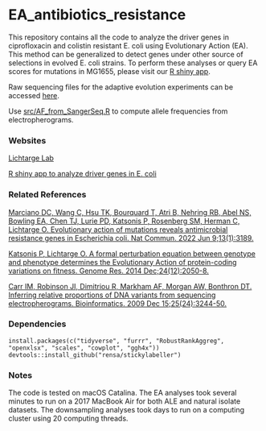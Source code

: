 # EA_antibiotics_resistance

This repository contains all the code to analyze the driver genes in ciprofloxacin and colistin resistant E. coli using Evolutionary Action (EA). This method can be generalized to detect genes under other source of selections in evolved E. coli strains. To perform these analyses or query EA scores for mutations in MG1655, please visit our [R shiny app](http://bioheat.lichtargelab.org).

Raw sequencing files for the adaptive evolution experiments can be accessed [here](https://www.ncbi.nlm.nih.gov/bioproject/?term=PRJNA543834).

Use [src/AF_from_SangerSeq.R](https://github.com/LichtargeLab/EA_antibiotics_resistance/blob/master/src/AF_from_SangerSeq.R) to compute allele frequencies from electropherograms.

### Websites

[Lichtarge Lab](http://lichtargelab.org)

[R shiny app to analyze driver genes in E. coli](http://bioheat.lichtargelab.org)

### Related References

[Marciano DC, Wang C, Hsu TK, Bourquard T, Atri B, Nehring RB, Abel NS, Bowling EA, Chen TJ, Lurie PD, Katsonis P, Rosenberg SM, Herman C, Lichtarge O. Evolutionary action of mutations reveals antimicrobial resistance genes in Escherichia coli. Nat Commun. 2022 Jun 9;13(1):3189.](https://www.nature.com/articles/s41467-022-30889-1)

[Katsonis P, Lichtarge O. A formal perturbation equation between genotype and phenotype determines the Evolutionary Action of protein-coding variations on fitness. Genome Res. 2014 Dec;24(12):2050-8.](https://genome.cshlp.org/content/24/12/2050.long)

[Carr IM, Robinson JI, Dimitriou R, Markham AF, Morgan AW, Bonthron DT. Inferring relative proportions of DNA variants from sequencing electropherograms. Bioinformatics. 2009 Dec 15;25(24):3244-50.](https://academic.oup.com/bioinformatics/article/25/24/3244/235657?login=false)

### Dependencies

```
install.packages(c("tidyverse", "furrr", "RobustRankAggreg", "openxlsx", "scales", "cowplot", "ggh4x"))
devtools::install_github("rensa/stickylabeller")

```

### Notes

The code is tested on macOS Catalina. The EA analyses took several minutes to run on a 2017 MacBook Air for both ALE and natural isolate datasets. The downsampling analyses took days to run on a computing cluster using 20 computing threads.